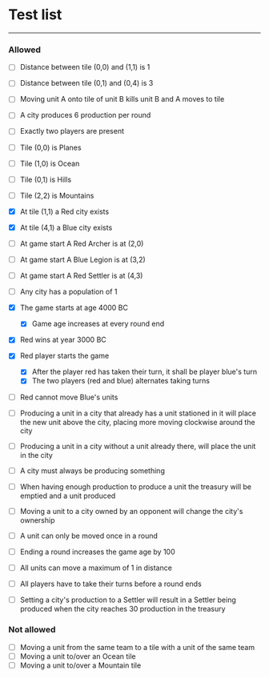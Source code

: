 # Test list
---


### Allowed
- [ ] Distance between tile (0,0) and (1,1) is 1
- [ ] Distance between tile (0,1) and (0,4) is 3
- [ ] Moving unit A onto tile of unit B kills unit B and A moves to tile
- [ ] A city produces 6 production per round
- [ ] Exactly two players are present
- [ ] Tile (0,0) is Planes
- [ ] Tile (1,0) is Ocean
- [ ] Tile (0,1) is Hills
- [ ] Tile (2,2) is Mountains
- [x] At tile (1,1) a Red city exists
- [x] At tile (4,1) a Blue city exists
- [ ] At game start A Red Archer is at (2,0)
- [ ] At game start A Blue Legion is at (3,2)
- [ ] At game start A Red Settler is at (4,3)
- [ ] Any city has a population of 1
- [x] The game starts at age 4000 BC
    - [x] Game age increases at every round end
- [x] Red wins at year 3000 BC
- [x] Red player starts the game
    - [x] After the player red has taken their turn, it shall be player blue's turn
    - [x] The two players (red and blue) alternates taking turns
- [ ] Red cannot move Blue's units
- [ ] Producing a unit in a city that already has a unit stationed in it will place the new unit above the city, placing more moving clockwise around the city
- [ ] Producing a unit in a city without a unit already there, will place the unit in the city
- [ ] A city must always be producing something
- [ ] When having enough production to produce a unit the treasury will be emptied and a unit produced
- [ ] Moving a unit to a city owned by an opponent will change the city's ownership
- [ ] A unit can only be moved once in a round
- [ ] Ending a round increases the game age by 100
- [ ] All units can move a maximum of 1 in distance
- [ ] All players have to take their turns before a round ends
- [ ] Setting a city's production to a Settler will result in a Settler being produced when the city reaches 30 production in the treasury


### Not allowed
- [ ] Moving a unit from the same team to a tile with a unit of the same team
- [ ] Moving a unit to/over an Ocean tile
- [ ] Moving a unit to/over a Mountain tile